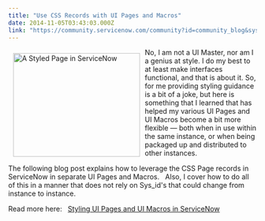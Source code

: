 ```yaml
---
title: "Use CSS Records with UI Pages and Macros"
date: 2014-11-05T03:43:03.000Z
link: "https://community.servicenow.com/community?id=community_blog&sys_id=b25de629dbd0dbc01dcaf3231f961972"
---
```

<p><img alt="A Styled Page in ServiceNow" class="size-full aligncenter wp-image-2425 jiveImage" height="210" src="http://www.john-james-andersen.com/wp-content/uploads/styledpage.png" style="float: left; vertical-align: bottom; padding: 10px;" width="257"/>No, I am not a UI Master, nor am I a genius at style. I do my best to at least make interfaces functional, and that is about it. So, for me providing styling guidance is a bit of a joke, but here is something that I learned that has helped my various UI Pages and UI Macros become a bit more flexible — both when in use within the same instance, or when being packaged up and distributed to other instances.</p><p></p><p>The following blog post explains how to leverage the CSS Page records in ServiceNow in separate UI Pages and Macros.   Also, I cover how to do all of this in a manner that does not rely on Sys_id's that could change from instance to instance.</p><p></p><p>Read more here:   <a title="w.john-james-andersen.com/blog/service-now/flexible-styling-servicenow-ui-pages-macros.html" href="http://www.john-james-andersen.com/blog/service-now/flexible-styling-servicenow-ui-pages-macros.html">Styling UI Pages and UI Macros in ServiceNow</a></p>